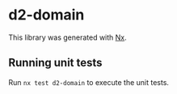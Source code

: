# d2-domain

This library was generated with [Nx](https://nx.dev).

## Running unit tests

Run `nx test d2-domain` to execute the unit tests.
